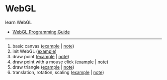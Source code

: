# WebGL
learn WebGL

- [WebGL Programming Guide](https://sites.google.com/site/webglbook/)

-----

1. basic canvas ([example](00_canvas.html) | [note](doc/00_canvas.md))
2. init WebGL ([example](01_init_webgl.html))
3. draw point ([example](02_draw_point.html) | [note](doc/02_draw_point.md))
4. draw point with a mouse click ([example](03_click_point.html) | [note](doc/03_click_point.md))
5. draw triangle ([example](04_draw_triangle.html) | [note](doc/04_draw_triangle.md))
6. translation, rotation, scaling ([example](05_translation_rotation_scaling.html) | [note](doc/05_translation_rotation_scaling.md))